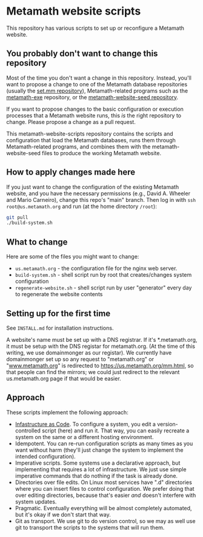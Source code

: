 # Metamath website scripts

This repository has various scripts to set up or reconfigure a Metamath website.

## You probably don't want to change this repository

Most of the time you don't want a change in this repository. Instead,
you'll want to propose a change to one of the Metamath database repositories
(usually the [set.mm repository](https://github.com/metamath/set.mm)),
Metamath-related programs such as the
[metamath-exe](https://github.com/metamath/metamath-exe) repository,
or the
[metamath-website-seed repository](https://github.com/metamath/metamath-website-seed).

If you want to propose changes to the basic configuration or execution
processes that a Metamath website runs, this *is* the right repository
to change. Please propose a change as a pull request.

This metamath-website-scripts repository contains the scripts and configuration
that load the Metamath databases, runs them through Metamath-related programs,
and combines them with the metamath-website-seed files to produce
the working Metamath website.

## How to apply changes made here

If you just want to change the configuration of the existing Metamath website,
and you have the necessary permissions (e.g., David A. Wheeler and
Mario Carneiro), change this repo's "main" branch.
Then log in with `ssh root@us.metamath.org`
and run (at the home directory `/root`):

~~~~sh
git pull
./build-system.sh
~~~~

## What to change

Here are some of the files you might want to change:

* `us.metamath.org` - the configuration file for the nginx web server.
* `build-system.sh` - shell script run by root that creates/changes
  system configuration
* `regenerate-website.sh` - shell script run by user "generator" every day
  to regenerate the website contents

## Setting up for the first time

See `INSTALL.md` for installation instructions.

A website's name must be set up with a DNS registrar.
If it's *.metamath.org, it must be setup with the DNS registar
for metamath.org.
(At the time of this writing, we use domainmonger as our registar).
We currently have domainmonger set up so any request to
"metamath.org" or "www.metamath.org" is redirected to
<https://us.metamath.org/mm.html>, so that people can find the mirrors;
we could just redirect to the relevant us.metamath.org page
if that would be easier.

## Approach

These scripts implement the following approach:

* [Infastructure as Code](https://www.redhat.com/en/topics/automation/what-is-infrastructure-as-code-iac). To configure a system, you edit a version-controlled script (here) and run it. That way, you can easily recreate a system on the same or a different hosting environment.
* Idempotent. You can re-run configuration scripts as many times as you want without harm (they'll just change the system to implement the intended configuration).
* Imperative scripts. Some systems use a declarative approach, but implementing
  that requires a lot of infrastructure. We just use simple imperative
  commands that do nothing if the task is already done.
* Directories over file edits. On Linux most services have ".d" directories
  where you can insert files to control configuration. We prefer doing that
  over editing directories, because that's easier *and* doesn't interfere
  with system updates.
* Pragmatic. Eventually everything will be almost completely automated, but
  it's okay if we don't start that way.
* Git as transport. We use git to do version control, so we may as well
  use git to transport the scripts to the systems that will run them.
